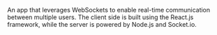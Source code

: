 An app that leverages WebSockets to enable real-time communication between multiple users.
The client side is built using the React.js framework, while the server is powered by Node.js and Socket.io.
